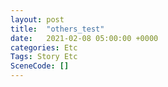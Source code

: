 ```yaml
---
layout: post
title:  "others_test"
date:   2021-02-08 05:00:00 +0000
categories: Etc
Tags: Story Etc
SceneCode: []
---
```

